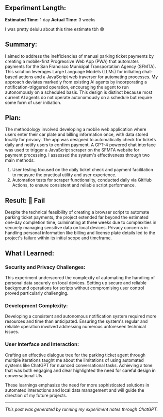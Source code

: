 ## Experiment Length:
**Estimated Time:** 1 day
**Actual Time:** 3 weeks

I was pretty delulu about this time estimate tbh 😅
## Summary:
I aimed to address the inefficiencies of manual parking ticket payments by creating a mobile-first Progressive Web App (PWA) that automates payments for the San Francisco Municipal Transportation Agency (SFMTA). This solution leverages Large Language Models (LLMs) for initiating chat-based actions and a JavaScript web traverser for automating processes. My approach deviates markedly from existing AI agents by incorporating a notification-triggered operation, encouraging the agent to run autonomously on a scheduled basis. This design is distinct because most current AI agents do not operate autonomously on a schedule but require some form of user initiation.

## Plan:
The methodology involved developing a mobile web application where users enter their car plate and billing information once, with data stored locally for privacy. The app was designed to automatically check for tickets daily and notify users to confirm payment. A GPT-4 powered chat interface was used to trigger a JavaScript scraper on the SFMTA website for payment processing. I assessed the system's effectiveness through two main methods:
1. User testing focused on the daily ticket check and payment facilitation to measure the practical utility and user experience.
2. Automation tests for scraper functionality, conducted daily via GitHub Actions, to ensure consistent and reliable script performance.

## Result: 🔴 Fail
Despite the technical feasibility of creating a browser script to automate parking ticket payments, the project extended far beyond the estimated one-day completion time, culminating at three weeks due to complexities in securely managing sensitive data on local devices. Privacy concerns in handling personal information like billing and license plate details led to the project's failure within its initial scope and timeframe.

## What I Learned:
### **Security and Privacy Challenges:**
This experiment underscored the complexity of automating the handling of personal data securely on local devices. Setting up secure and reliable background operations for scripts without compromising user control proved particularly challenging.

### **Development Complexity:**
Developing a consistent and autonomous notification system required more resources and time than anticipated. Ensuring the system's regular and reliable operation involved addressing numerous unforeseen technical issues.

### **User Interface and Interaction:**
Crafting an effective dialogue tree for the parking ticket agent through multiple iterations taught me about the limitations of using automated systems like ChatGPT for nuanced conversational tasks. Achieving a tone that was both engaging and clear highlighted the need for careful design in conversational UIs.

These learnings emphasize the need for more sophisticated solutions in automated interactions and local data management and will guide the direction of my future projects.

---

_This post was generated by running my experiment notes through ChatGPT._